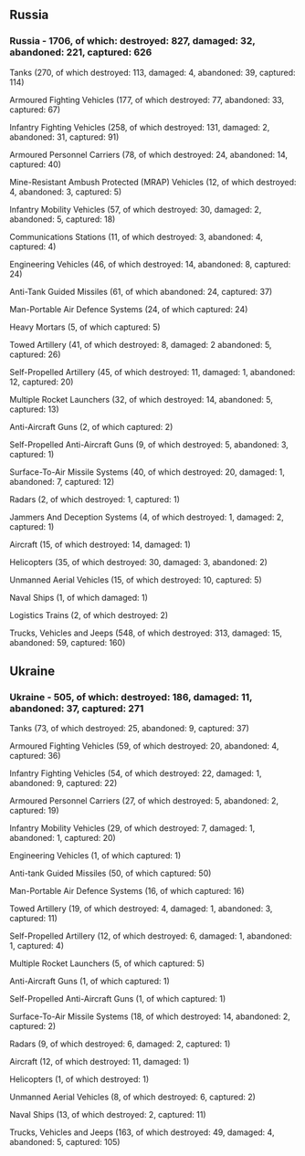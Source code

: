 
 
 ## Russia
 
 ### Russia - 1706, of which: destroyed: 827, damaged: 32, abandoned: 221, captured: 626

 

 

 Tanks (270, of which destroyed: 113, damaged: 4, abandoned: 39, captured: 114)

 Armoured Fighting Vehicles (177, of which destroyed: 77, abandoned: 33, captured: 67)

 Infantry Fighting Vehicles (258, of which destroyed: 131, damaged: 2, abandoned: 31, captured: 91)

 Armoured Personnel Carriers (78, of which destroyed: 24, abandoned: 14, captured: 40)

 Mine-Resistant Ambush Protected (MRAP) Vehicles (12, of which destroyed: 4, abandoned: 3, captured: 5)

 Infantry Mobility Vehicles (57, of which destroyed: 30, damaged: 2, abandoned: 5, captured: 18)

 Communications Stations (11, of which destroyed: 3, abandoned: 4, captured: 4)

 Engineering Vehicles (46, of which destroyed: 14, abandoned: 8, captured: 24)

 Anti-Tank Guided Missiles (61, of which abandoned: 24, captured: 37)

 Man-Portable Air Defence Systems (24, of which captured: 24)

 Heavy Mortars (5, of which captured: 5)

 Towed Artillery (41, of which destroyed: 8, damaged: 2 abandoned: 5, captured: 26)

 Self-Propelled Artillery (45, of which destroyed: 11, damaged: 1, abandoned: 12, captured: 20)

 Multiple Rocket Launchers (32, of which destroyed: 14, abandoned: 5, captured: 13)

 Anti-Aircraft Guns (2, of which captured: 2)

 Self-Propelled Anti-Aircraft Guns (9, of which destroyed: 5, abandoned: 3, captured: 1)

 Surface-To-Air Missile Systems (40, of which destroyed: 20, damaged: 1, abandoned: 7, captured: 12)

 Radars (2, of which destroyed: 1, captured: 1)

 Jammers And Deception Systems (4, of which destroyed: 1, damaged: 2, captured: 1)

 Aircraft (15, of which destroyed: 14, damaged: 1)

 Helicopters (35, of which destroyed: 30, damaged: 3, abandoned: 2)

 Unmanned Aerial Vehicles (15, of which destroyed: 10, captured: 5)

 Naval Ships (1, of which damaged: 1)

 Logistics Trains (2, of which destroyed: 2)

 Trucks, Vehicles and Jeeps (548, of which destroyed: 313, damaged: 15, abandoned: 59, captured: 160)

 
 
 ## Ukraine
 
 ### Ukraine - 505, of which: destroyed: 186, damaged: 11, abandoned: 37, captured: 271

 

 

 Tanks (73, of which destroyed: 25, abandoned: 9, captured: 37)

 Armoured Fighting Vehicles (59, of which destroyed: 20, abandoned: 4, captured: 36)

 Infantry Fighting Vehicles (54, of which destroyed: 22, damaged: 1, abandoned: 9, captured: 22)

 Armoured Personnel Carriers (27, of which destroyed: 5, abandoned: 2, captured: 19)

 Infantry Mobility Vehicles (29, of which destroyed: 7, damaged: 1, abandoned: 1, captured: 20)

 Engineering Vehicles (1, of which captured: 1)

 Anti-tank Guided Missiles (50, of which captured: 50)

 Man-Portable Air Defence Systems (16, of which captured: 16)

 Towed Artillery (19, of which destroyed: 4, damaged: 1, abandoned: 3, captured: 11)

 Self-Propelled Artillery (12, of which destroyed: 6, damaged: 1, abandoned: 1, captured: 4)

 Multiple Rocket Launchers (5, of which captured: 5)

 Anti-Aircraft Guns (1, of which captured: 1)

 Self-Propelled Anti-Aircraft Guns (1, of which captured: 1)

 Surface-To-Air Missile Systems (18, of which destroyed: 14, abandoned: 2, captured: 2)

 

 

 Radars (9, of which destroyed: 6, damaged: 2, captured: 1)

 Aircraft (12, of which destroyed: 11, damaged: 1)

 Helicopters (1, of which destroyed: 1)

 Unmanned Aerial Vehicles (8, of which destroyed: 6, captured: 2)

 Naval Ships (13, of which destroyed: 2, captured: 11)

 Trucks, Vehicles and Jeeps (163, of which destroyed: 49, damaged: 4, abandoned: 5, captured: 105)

